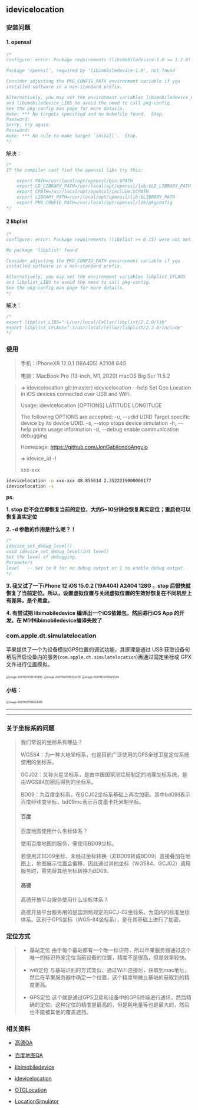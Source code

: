 ## idevicelocation



### 安装问题

#### 1. openssl

```c
/*
configure: error: Package requirements (libimobiledevice-1.0 >= 1.2.0) were not met:

Package 'openssl', required by 'libimobiledevice-1.0', not found

Consider adjusting the PKG_CONFIG_PATH environment variable if you
installed software in a non-standard prefix.

Alternatively, you may set the environment variables libimobiledevice_CFLAGS
and libimobiledevice_LIBS to avoid the need to call pkg-config.
See the pkg-config man page for more details.
make: *** No targets specified and no makefile found.  Stop.
Password:
Sorry, try again.
Password:
make: *** No rule to make target `install'.  Stop.
*/
```

解决：

```c
/*
If the compiler cant find the openssl libs try this:

	export PATH=/usr/local/opt/openssl/bin:$PATH
	export LD_LIBRARY_PATH=/usr/local/opt/openssl/lib:$LD_LIBRARY_PATH
	export CPATH=/usr/local/opt/openssl/include:$CPATH
	export LIBRARY_PATH=/usr/local/opt/openssl/lib:$LIBRARY_PATH
	export PKG_CONFIG_PATH=/usr/local/opt/openssl/lib/pkgconfig
*/
```



####  2 libplist

```c
/*
configure: error: Package requirements (libplist >= 0.15) were not met:

No package 'libplist' found

Consider adjusting the PKG_CONFIG_PATH environment variable if you
installed software in a non-standard prefix.

Alternatively, you may set the environment variables libplist_CFLAGS
and libplist_LIBS to avoid the need to call pkg-config.
See the pkg-config man page for more details.
*/
```

解决：

```c
/*
export libplist_LIBS="-L/usr/local/Cellar/libplist/2.2.0/lib"
export libplist_CFLAGS="-I/usr/local/Cellar/libplist/2.2.0/include"
*/
```



### 使用

> 手机：iPhoneXR 12.0.1 (16A405) A2108 64G
>
> 电脑：MacBook Pro (13-inch, M1, 2020) macOS Big Sur 11.5.2



> ➜  idevicelocation git:(master) idevicelocation --help
> Set Geo Location in iOS devices connected over USB and WiFi.
>
> Usage: idevicelocation [OPTIONS] LATITUDE LONGITUDE
>
>  The following OPTIONS are accepted:
>   -u, --udid UDID	Target specific device by its device UDID.
>   -s, --stop		stops device simulation
>   -h, --help		prints usage information
>   -d, --debug		enable communication debugging
>
> Homepage: <https://github.com/JonGabilondoAngulo>
>
> ➜   idevice_id -l
>
> xxx-xxx

```sh
idevicelocation -u xxx-xxx 48.856614 2.3522219000000177
idevicelocation -s
```



**ps.**

**1. stop 后不会立即恢复当前的定位，大约5~10分钟会恢复真实定位；重启也可以恢复真实定位**

**2. -d 参数的作用是什么呢？！**

```c
/*
idevice_set_debug_level()
void idevice_set_debug_level(int level)
Set the level of debugging.
Parameters
level	-- Set to 0 for no debug output or 1 to enable debug output.
*/
```

**3. 我又试了一下iPhone 12 iOS 15.0.2 (19A404) A2404 128G 。stop 后很快就恢复了当前定位。所以，设置虚拟位置与关闭虚拟位置的生效好恢复在不同机型上有差异，是个黑盒。**

**4. 有尝试把 libimobiledevice 编译出一个iOS依赖包，然后进行iOS App 的开发。在 M1中libimobiledevice编译失败了**



### com.apple.dt.simulatelocation

苹果提供了一个为设备模拟GPS位置的调试功能，其原理是通过 USB 获取设备句柄后开启设备内的服务(`com.apple.dt.simulatelocation`)再通过固定坐标或 GPX 文件进行位置模拟。

<img src="../../assets/image-20211025195145990.png" alt="image-20211025195145990" style="zoom:50%;" />

<img src="../../assets/image-20211025195302478.png" alt="image-20211025195302478" style="zoom:50%;" />

<img src="../../assets/image-20211025195025048.png" alt="image-20211025195025048" style="zoom:50%;" />



#### 小结：

<img src="../../assets/image-20211027195624310.png" alt="image-20211027195624310" style="zoom:50%;" />

---

---



### 关于坐标系的问题

> 我们常说的坐标系有哪些？
>
> WGS84：为一种大地坐标系，也是目前广泛使用的GPS全球卫星定位系统使用的坐标系。
>
> GCJ02：又称火星坐标系，是由中国国家测绘局制定的地理坐标系统，是由WGS84加密后得到的坐标系。
>
> BD09：为百度坐标系，在GCJ02坐标系基础上再次加密。其中bd09ll表示百度经纬度坐标，bd09mc表示百度墨卡托米制坐标。
>
> #### 百度
>
> 百度地图使用什么坐标体系？
>
> 使用百度地图的服务，需使用BD09坐标。
>
> 若使用非BD09坐标、未经过坐标转换（非BD09转成BD09）直接叠加在地图上，地图展示位置会偏移，因此通过其他坐标（WGS84、GCJ02）调用服务时，需先将其他坐标转换为BD09。
>
> #### 高德
>
> 高德开放平台服务使用什么坐标体系？
>
> 高德开放平台服务用的是国测局规定的GCJ-02坐标系。为国内的标准坐标体系。区别于GPS坐标（WGS-84坐标系），是在其基础上进行了加密。



### 定位方式

> - 基站定位
>   由于每个基站都有一个唯一标识符，所以苹果服务器通过这个唯一的标识符来定位当前设备的位置，精度不是很高，但是效率较快。
>
> - wifi定位
>   与基站识别的方式类似，通过WiFi连接后，获取到mac地址，然后在苹果服务器中确定一个位置，这个精度稍微比基站的获取到的精度更高。
>
> - GPS定位
>   这个就是通过GPS卫星和设备中的GPS终端进行通讯，然后精确的定位。这种定位的精度是最高的，但是耗电量等也是最大的，然后也不能被其他的覆盖遮挡。



### 相关资料

- [高德QA](https://lbs.amap.com/faq/advisory/others/39838)

- [百度地图QA](https://lbsyun.baidu.com/index.php?title=coordinate)
- [libimobiledevice](https://github.com/libimobiledevice/libimobiledevice)
- [idevicelocation](https://github.com/JonGabilondoAngulo/idevicelocation)
- [OTGLocation](https://github.com/cczhr/OTGLocation)
- [LocationSimulator](https://github.com/Schlaubischlump/LocationSimulator)

